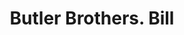 ---
doi: 10.7916/D8BK2Q9G
date_other: '1903'
date_other_textual: '1903'
form: printed ephemera
genre:
- Invoices
name:
- Butler Brothers
object_in_context_url: https://biggert.cul.columbia.edu/items/view/ave_biggert_00164
subject_hierarchical_geographic:
- Chicago, Illinois, United States
subject_name:
- Butler Brothers
title: Butler Brothers. Bill
sort_title: Butler Brothers. Bill
call_number: ave_biggert_00164
coordinates:
- 41.83694444444445,-87.68472222222222
pid: ave_biggert_00164
identifiers: ave_biggert_00164
thumbnail: false
permalink: /biggert/ave_biggert_00164/
layout: iiif-image-page
---